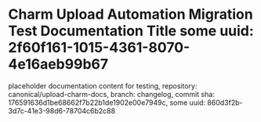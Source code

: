 # Charm Upload Automation Migration Test Documentation Title some uuid: 2f60f161-1015-4361-8070-4e16aeb99b67
 placeholder documentation content for testing,  repository: canonical/upload-charm-docs,  branch: changelog,  commit sha: 176591636d1be68662f7b22b1de1902e00e7949c,  some uuid: 860d3f2b-3d7c-41e3-98d6-78704c6b2c88
